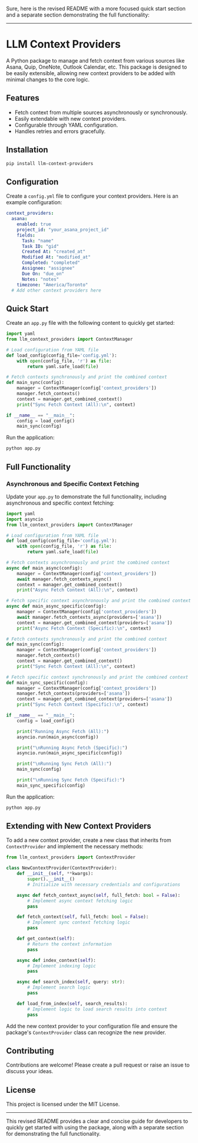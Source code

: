 Sure, here is the revised README with a more focused quick start section and a separate section demonstrating the full functionality:

---

# LLM Context Providers

A Python package to manage and fetch context from various sources like Asana, Quip, OneNote, Outlook Calendar, etc. This package is designed to be easily extensible, allowing new context providers to be added with minimal changes to the core logic.

## Features

- Fetch context from multiple sources asynchronously or synchronously.
- Easily extendable with new context providers.
- Configurable through YAML configuration.
- Handles retries and errors gracefully.

## Installation

```bash
pip install llm-context-providers
```

## Configuration

Create a `config.yml` file to configure your context providers. Here is an example configuration:

```yaml
context_providers:
  asana:
    enabled: true
    project_id: "your_asana_project_id"
    fields:
      Task: "name"
      Task ID: "gid"
      Created At: "created_at"
      Modified At: "modified_at"
      Completed: "completed"
      Assignee: "assignee"
      Due On: "due_on"
      Notes: "notes"
    timezone: "America/Toronto"
  # Add other context providers here
```

## Quick Start

Create an `app.py` file with the following content to quickly get started:

```python
import yaml
from llm_context_providers import ContextManager

# Load configuration from YAML file
def load_config(config_file='config.yml'):
    with open(config_file, 'r') as file:
        return yaml.safe_load(file)

# Fetch contexts synchronously and print the combined context
def main_sync(config):
    manager = ContextManager(config['context_providers'])
    manager.fetch_contexts()
    context = manager.get_combined_context()
    print("Sync Fetch Context (All):\n", context)

if __name__ == "__main__":
    config = load_config()
    main_sync(config)
```

Run the application:

```bash
python app.py
```

## Full Functionality

### Asynchronous and Specific Context Fetching

Update your `app.py` to demonstrate the full functionality, including asynchronous and specific context fetching:

```python
import yaml
import asyncio
from llm_context_providers import ContextManager

# Load configuration from YAML file
def load_config(config_file='config.yml'):
    with open(config_file, 'r') as file:
        return yaml.safe_load(file)

# Fetch contexts asynchronously and print the combined context
async def main_async(config):
    manager = ContextManager(config['context_providers'])
    await manager.fetch_contexts_async()
    context = manager.get_combined_context()
    print("Async Fetch Context (All):\n", context)

# Fetch specific context asynchronously and print the combined context
async def main_async_specific(config):
    manager = ContextManager(config['context_providers'])
    await manager.fetch_contexts_async(providers=['asana'])
    context = manager.get_combined_context(providers=['asana'])
    print("Async Fetch Context (Specific):\n", context)

# Fetch contexts synchronously and print the combined context
def main_sync(config):
    manager = ContextManager(config['context_providers'])
    manager.fetch_contexts()
    context = manager.get_combined_context()
    print("Sync Fetch Context (All):\n", context)

# Fetch specific context synchronously and print the combined context
def main_sync_specific(config):
    manager = ContextManager(config['context_providers'])
    manager.fetch_contexts(providers=['asana'])
    context = manager.get_combined_context(providers=['asana'])
    print("Sync Fetch Context (Specific):\n", context)

if __name__ == "__main__":
    config = load_config()

    print("Running Async Fetch (All):")
    asyncio.run(main_async(config))

    print("\nRunning Async Fetch (Specific):")
    asyncio.run(main_async_specific(config))

    print("\nRunning Sync Fetch (All):")
    main_sync(config)

    print("\nRunning Sync Fetch (Specific):")
    main_sync_specific(config)
```

Run the application:

```bash
python app.py
```

## Extending with New Context Providers

To add a new context provider, create a new class that inherits from `ContextProvider` and implement the necessary methods:

```python
from llm_context_providers import ContextProvider

class NewContextProvider(ContextProvider):
    def __init__(self, **kwargs):
        super().__init__()
        # Initialize with necessary credentials and configurations

    async def fetch_context_async(self, full_fetch: bool = False):
        # Implement async context fetching logic
        pass

    def fetch_context(self, full_fetch: bool = False):
        # Implement sync context fetching logic
        pass

    def get_context(self):
        # Return the context information
        pass

    async def index_context(self):
        # Implement indexing logic
        pass

    async def search_index(self, query: str):
        # Implement search logic
        pass

    def load_from_index(self, search_results):
        # Implement logic to load search results into context
        pass
```

Add the new context provider to your configuration file and ensure the package's `ContextProvider` class can recognize the new provider.

## Contributing

Contributions are welcome! Please create a pull request or raise an issue to discuss your ideas.

## License

This project is licensed under the MIT License.

---

This revised README provides a clear and concise guide for developers to quickly get started with using the package, along with a separate section for demonstrating the full functionality.